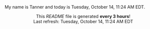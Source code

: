 My name is Tanner and today is Tuesday, October 14, 11:24 AM EDT.

<p align="center">This <i>README</i> file is generated <b>every 3 hours</b>!</br>Last refresh: Tuesday, October 14, 11:24 AM EDT<br /></p>
